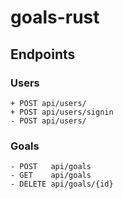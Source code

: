# goals-rust

## Endpoints

### Users

    + POST api/users/
    + POST api/users/signin
    - POST api/users/

### Goals

    - POST   api/goals
    - GET    api/goals
    - DELETE api/goals/{id}

